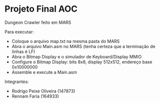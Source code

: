 # Projeto Final AOC

Dungeon Crawler feito em MARS

Para executar:
- Coloque o arquivo map.txt na mesma pasta do MARS
- Abra o arquivo Main.asm no MARS (tenha certeza que a terminação de linhas é LF)
- Abra o Bitmap Display e o simulador de Keyboard/Display MMIO
- Configure o Bitmap Display: bits 8x8, display 512x512, endereço base 0x10000000
- Assemble e execute a Main.asm

Integrantes:
- Rodrigo Peixe Oliveira (147873)
- Rennam Faria (164933)
